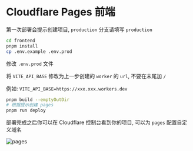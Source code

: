 # Cloudflare Pages 前端

第一次部署会提示创建项目, `production` 分支请填写 `production`

```bash
cd frontend
pnpm install
cp .env.example .env.prod
```

修改 `.env.prod` 文件

将 `VITE_API_BASE` 修改为上一步创建的 `worker` 的 `url`, 不要在末尾加 `/`

例如: `VITE_API_BASE=https://xxx.xxx.workers.dev`

```bash
pnpm build --emptyOutDir
# 根据提示创建 pages
pnpm run deploy
```

部署完成之后你可以在 Cloudflare 控制台看到你的项目, 可以为 `pages` 配置自定义域名

![pages](/readme_assets/pages.png)
